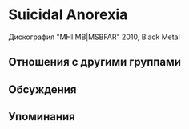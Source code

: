 # Suicidal Anorexia

Дискография
"MHIIMB|MSBFAR" 2010, Black Metal

## Отношения с другими группами


## Обсуждения


## Упоминания


